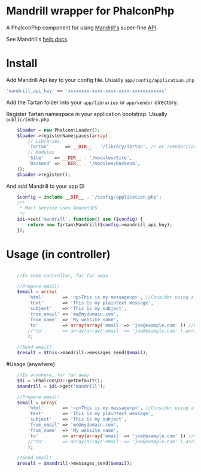# Mandrill wrapper for PhalconPhp
A PhalconPhp component for using [Mandrill's](http://mandrill.com/) super-fine [API](http://mandrillapp.com/api/docs/).

See Mandrill's [help docs](http://help.mandrill.com/home).

# Install
Add Mandrill Api key to your config file. Usually `app/config/application.php`
```php
'mandrill_api_key' => 'xxxxxxxx-xxxx-xxxx-xxxx-xxxxxxxxxxxx'
```

Add the Tartan folder into your `app/libraries` or `app/vendor` directory.

Register Tartan namespace in your application bootstrap. Usually `public/index.php`

```php
    $loader = new Phalcon\Loader();
    $loader->registerNamespaces(array(
        // Libraries
        'Tartan'      => __DIR__ . '/library/Tartan', // or /vendor/Tartan
        // Modules
        'Site'    => __DIR__ . '/modules/Site',
        'Backend' => __DIR__ . '/modules/Backend',
    ));
    $loader->register();
```

And add Mandrill to your app DI

```php
    $config = include __DIR__ . '/config/application.php';
    /**
     * Mail service uses AmazonSES
     */
    $di->set('mandrill', function() use ($config) {
        return new Tartan\Mandrill($config->mandrill_api_key);
    });
```


# Usage (in controller)
```php

    //In some controller, far far away

    //Prepare email!
    $email = array(
        'html'       => '<p>This is my message<p>', //Consider using a view file
        'text'       => 'This is my plaintext message',
        'subject'    => 'This is my subject',
        'from_email' => 'me@mydomain.com',
        'from_name'  => 'My website name',
        'to'         => array(array('email' => 'joe@example.com' )) //Check documentation for more details on this one
        //'to'       => array(array('email' => 'joe@example.com' ),array('email' => 'joe2@example.com' )) //for multiple emails
        );

    //Send email!
    $result = $this->mandrill->messages_send($email);

```

#Usage (anywhere)
```php
    //In anywhere, far far away
    $di = \Phalcon\DI::getDefault();
    $mandrill = $di->get('mandrill');

    //Prepare email!
    $email = array(
        'html'       => '<p>This is my message<p>', //Consider using a view file
        'text'       => 'This is my plaintext message',
        'subject'    => 'This is my subject',
        'from_email' => 'me@mydomain.com',
        'from_name'  => 'My website name',
        'to'         => array(array('email' => 'joe@example.com' )) //Check documentation for more details on this one
        //'to'       => array(array('email' => 'joe@example.com' ),array('email' => 'joe2@example.com' )) //for multiple emails
        );

    //Send email!
    $result = $mandrill->messages_send($email);
```

